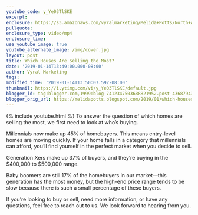 ```yaml
---
youtube_code: y_Ye03TlSKE
excerpt:
enclosure: https://s3.amazonaws.com/vyralmarketing/Melida+Potts/North+Atlanta+Real+Estate+Agent-+Who+is+Buying.mp4
pullquote:
enclosure_type: video/mp4
enclosure_time:
use_youtube_image: true
youtube_alternate_image: /img/cover.jpg
layout: post
title: Which Houses Are Selling the Most?
date: '2019-01-14T13:49:00.000-08:00'
author: Vyral Marketing
tags:
modified_time: '2019-01-14T13:50:07.592-08:00'
thumbnail: https://i.ytimg.com/vi/y_Ye03TlSKE/default.jpg
blogger_id: tag:blogger.com,1999:blog-7412347503688821952.post-4368794360165296630
blogger_orig_url: https://melidapotts.blogspot.com/2019/01/which-houses-are-selling-most.html
---
```

{% include youtube.html %}
To answer the question of which homes are selling the most, we first need to look at who’s buying.

Millennials now make up 45% of homebuyers. This means entry-level homes are moving quickly.
If your home falls in a category that millennials can afford, you’ll find yourself in the perfect market
when you decide to sell.

Generation Xers make up 37% of buyers, and they’re buying in the $400,000 to $500,000 range.

Baby boomers are still 17% of the homebuyers in our market—this generation has the most money,
but the high-end price range tends to be slow because there is such a small percentage of
these buyers.

If you’re looking to buy or sell, need more information, or have any questions, feel free to reach out
to us. We look forward to hearing from you.
